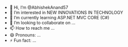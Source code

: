- 👋 Hi, I’m @AbhishekAnand57
- 👀 I’m interested in NEW INNOVATIONS IN TECHNOLOGY
- 🌱 I’m currently learning ASP.NET MVC CORE (C#)
- 💞️ I’m looking to collaborate on ...
- 📫 How to reach me ...
- 😄 Pronouns: ...
- ⚡ Fun fact: ...

<!---
AbhishekAnand57/AbhishekAnand57 is a ✨ special ✨ repository because its `README.md` (this file) appears on your GitHub profile.
You can click the Preview link to take a look at your changes.
--->
